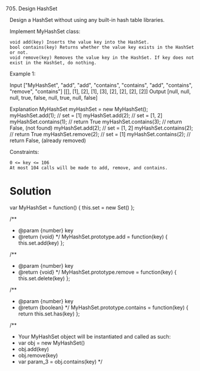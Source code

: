 705. Design HashSet

Design a HashSet without using any built-in hash table libraries.

Implement MyHashSet class:

    void add(key) Inserts the value key into the HashSet.
    bool contains(key) Returns whether the value key exists in the HashSet or not.
    void remove(key) Removes the value key in the HashSet. If key does not exist in the HashSet, do nothing.

 

Example 1:

Input
["MyHashSet", "add", "add", "contains", "contains", "add", "contains", "remove", "contains"]
[[], [1], [2], [1], [3], [2], [2], [2], [2]]
Output
[null, null, null, true, false, null, true, null, false]

Explanation
MyHashSet myHashSet = new MyHashSet();
myHashSet.add(1);      // set = [1]
myHashSet.add(2);      // set = [1, 2]
myHashSet.contains(1); // return True
myHashSet.contains(3); // return False, (not found)
myHashSet.add(2);      // set = [1, 2]
myHashSet.contains(2); // return True
myHashSet.remove(2);   // set = [1]
myHashSet.contains(2); // return False, (already removed)

 

Constraints:

    0 <= key <= 106
    At most 104 calls will be made to add, remove, and contains.

# Solution

var MyHashSet = function() {
    this.set = new Set()
};

/** 
 * @param {number} key
 * @return {void}
 */
MyHashSet.prototype.add = function(key) {
    this.set.add(key)
};

/** 
 * @param {number} key
 * @return {void}
 */
MyHashSet.prototype.remove = function(key) {
    this.set.delete(key)
};

/** 
 * @param {number} key
 * @return {boolean}
 */
MyHashSet.prototype.contains = function(key) {
    return this.set.has(key)
};

/** 
 * Your MyHashSet object will be instantiated and called as such:
 * var obj = new MyHashSet()
 * obj.add(key)
 * obj.remove(key)
 * var param_3 = obj.contains(key)
 */
